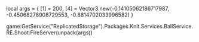 local args = {
    [1] = 200,
    [4] = Vector3.new(-0.14105062186717987, -0.45068278908729553, -0.8814702033996582)
}

game:GetService("ReplicatedStorage").Packages.Knit.Services.BallService.RE.Shoot:FireServer(unpack(args))
